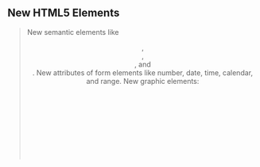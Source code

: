 ## New HTML5 Elements

>New semantic elements like <header>, <footer>, <article>, and <section>.
>New attributes of form elements like number, date, time, calendar, and range.
>New graphic elements: <svg> and <canvas>.
>New multimedia elements: <audio> and <video>.



